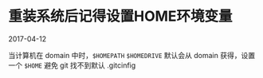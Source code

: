 # 重装系统后记得设置HOME环境变量
2017-04-12

当计算机在 domain 中时，`$HOMEPATH` `$HOMEDRIVE` 默认会从 domain 获得，设置一个 `$HOME` 避免 git 找不到默认 .gitcinfig